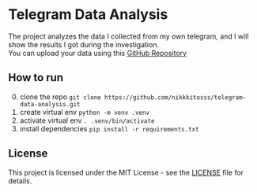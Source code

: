# Telegram Data Analysis
The project analyzes the data I collected from my own telegram, and I will show the results I got during the investigation.  
You can upload your data using this [GitHub Repository](https://github.com/SanGreel/telegram-data-collection.git)

## How to run
0. clone the repo 
```git clone https://github.com/nikkkitosss/telegram-data-analysis.git```
1. create virtual env
```python -m venv .venv```
2. activate virtual env
```. .venv/bin/activate```
3. install dependencies
```pip install -r requirements.txt```

## License
This project is licensed under the MIT License - see the [LICENSE](LICENSE) file for details.
